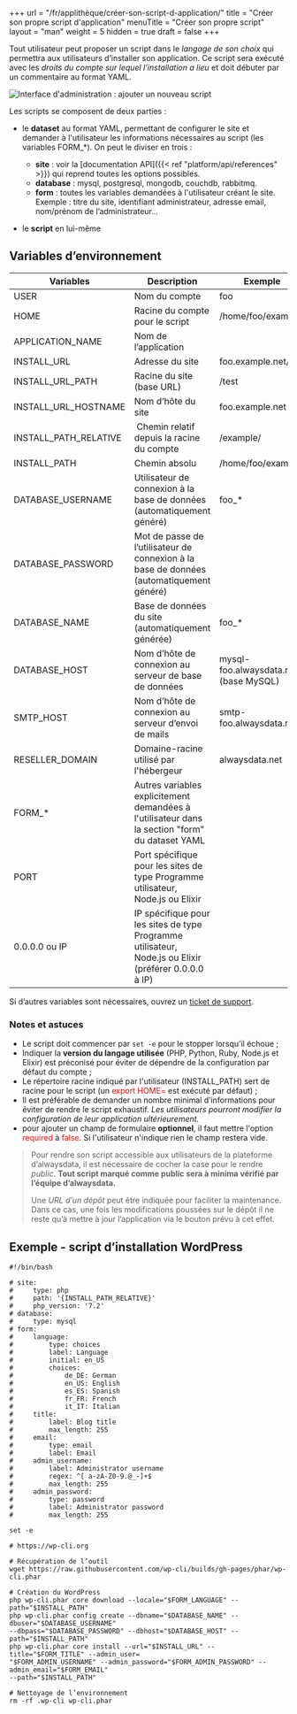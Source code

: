 +++
url = "/fr/applithèque/créer-son-script-d-application/"
title = "Créer son propre script d'application"
menuTitle = "Créer son propre script"
layout = "man"
weight = 5
hidden = true
draft = false
+++

Tout utilisateur peut proposer un script dans le *langage de son choix* qui permettra aux utilisateurs d’installer son application. Ce script sera exécuté avec les *droits du compte sur lequel l’installation a lieu* et doit débuter par un commentaire au format YAML.


![Interface d'administration : ajouter un nouveau script](/en/marketplace/administration-interface_create-script_FR.png)


Les scripts se composent de deux parties :

* le **dataset** au format YAML, permettant de configurer le site et demander à l'utilisateur les informations nécessaires au script (les variables FORM_*). On peut le diviser en trois :
    * **site** : voir la [documentation API]({{< ref "platform/api/references" >}}) qui reprend toutes les options possibles.
    * **database** : mysql, postgresql, mongodb, couchdb, rabbitmq.
    * **form** : toutes les variables demandées à l'utilisateur créant le site. Exemple : titre du site, identifiant administrateur, adresse email, nom/prénom de l’administrateur...

* le **script** en lui-même


## Variables d’environnement

Variables | Description | Exemple
----|----|----
USER | Nom du compte | foo
HOME | Racine du compte pour le script | /home/foo/example/
APPLICATION\_NAME | Nom de l’application |
INSTALL\_URL | Adresse du site | foo.example.net/test
INSTALL\_URL\_PATH | Racine du site (base URL) | /test
INSTALL\_URL\_HOSTNAME | Nom d’hôte du site | foo.example.net
INSTALL\_PATH\_RELATIVE |  Chemin relatif depuis la racine du compte | /example/
INSTALL\_PATH | Chemin absolu | /home/foo/example/
DATABASE\_USERNAME | Utilisateur de connexion à la base de données (automatiquement généré) | foo\_\*
DATABASE\_PASSWORD | Mot de passe de l’utilisateur de connexion à la base de données (automatiquement généré) |
DATABASE\_NAME | Base de données du site (automatiquement générée) | foo\_\*
DATABASE\_HOST | Nom d’hôte de connexion au serveur de base de données | mysql-foo.alwaysdata.net (base MySQL)
SMTP\_HOST | Nom d’hôte de connexion au serveur d’envoi de mails | smtp-foo.alwaysdata.net
RESELLER\_DOMAIN | Domaine-racine utilisé par l'hébergeur | alwaysdata.net
FORM\_\* | Autres variables explicitement demandées à l'utilisateur dans la section "form" du dataset YAML |
PORT | Port spécifique pour les sites de type Programme utilisateur, Node.js ou Elixir |
0.0.0.0 ou IP | IP spécifique pour les sites de type Programme utilisateur, Node.js ou Elixir (préférer 0.0.0.0 à IP) |

Si d’autres variables sont nécessaires, ouvrez un [ticket de support](https://admin.alwaysdata.com/support/add/).


### Notes et astuces

* Le script doit commencer par `set -e` pour le stopper lorsqu’il échoue ;
* Indiquer la **version du langage utilisée** (PHP, Python, Ruby, Node.js et Elixir) est préconisé pour éviter de dépendre de la configuration par défaut du compte ;
* Le répertoire racine indiqué par l'utilisateur (INSTALL_PATH) sert de racine pour le script (un <font color=red>export HOME=</font> est exécuté par défaut) ;
* Il est préférable de demander un nombre minimal d’informations pour éviter de rendre le script exhaustif. _Les utilisateurs pourront modifier la configuration de leur application ultérieurement._
* pour ajouter un champ de formulaire **optionnel**, il faut mettre l'option <font color=red>required</font> à <font color=red>false</font>. Si l'utilisateur n'indique rien le champ restera vide.

>Pour rendre son script accessible aux utilisateurs de la plateforme d’alwaysdata, il est nécessaire de cocher la case pour le rendre _public_. **Tout script marqué comme public sera à minima vérifié par l’équipe d’alwaysdata.**
>
>Une _URL d’un dépôt_ peut être indiquée pour faciliter la maintenance. Dans ce cas, une fois les modifications poussées sur le dépôt il ne reste qu’à mettre à jour l’application via le bouton prévu à cet effet.


## Exemple - script d’installation WordPress

```
#!/bin/bash

# site:
#     type: php
#     path: '{INSTALL_PATH_RELATIVE}'
#     php_version: '7.2'
# database:
#     type: mysql
# form:
#     language:
#         type: choices
#         label: Language
#         initial: en_US
#         choices:
#             de_DE: German
#             en_US: English
#             es_ES: Spanish
#             fr_FR: French
#             it_IT: Italian
#     title:
#         label: Blog title
#         max_length: 255
#     email:
#         type: email
#         label: Email
#     admin_username:
#         label: Administrator username
#         regex: ^[ a-zA-Z0-9.@_-]+$
#         max_length: 255
#     admin_password:
#         type: password
#         label: Administrator password
#         max_length: 255

set -e

# https://wp-cli.org

# Récupération de l’outil
wget https://raw.githubusercontent.com/wp-cli/builds/gh-pages/phar/wp-cli.phar

# Création du WordPress
php wp-cli.phar core download --locale="$FORM_LANGUAGE" --path="$INSTALL_PATH"
php wp-cli.phar config create --dbname="$DATABASE_NAME" --dbuser="$DATABASE_USERNAME"
--dbpass="$DATABASE_PASSWORD" --dbhost="$DATABASE_HOST" --path="$INSTALL_PATH"
php wp-cli.phar core install --url="$INSTALL_URL" --title="$FORM_TITLE" --admin_user=
"$FORM_ADMIN_USERNAME" --admin_password="$FORM_ADMIN_PASSWORD" --admin_email="$FORM_EMAIL"
--path="$INSTALL_PATH"

# Nettoyage de l’environnement
rm -rf .wp-cli wp-cli.phar
```
